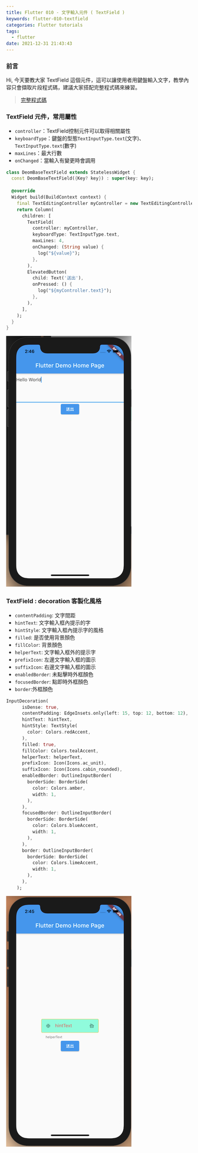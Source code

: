 ```yaml
---
title: Flutter 010 - 文字輸入元件 ( TextField )
keywords: flutter-010-textfield
categories: Flutter tutorials
tags:
  - flutter
date: 2021-12-31 21:43:43
---
```

### 前言
Hi, 今天要教大家 TextField 這個元件，這可以讓使用者用鍵盤輸入文字，教學內容只會擷取片段程式碼，建議大家搭配完整程式碼來練習。

> [完整程式碼](https://github.com/Daviswww/triathlon_flutter/tree/master/day10)
<!-- more -->
### TextField 元件，常用屬性
- `controller`：TextField控制元件可以取得相關屬性
- `keyboardType`：鍵盤的型態`TextInputType.text`(文字)、`TextInputType.text`(數字)
- `maxLines`：最大行數
- `onChanged`：當輸入有變更時會調用

```dart
class DeomBaseTextField extends StatelessWidget {
  const DeomBaseTextField({Key? key}) : super(key: key);

  @override
  Widget build(BuildContext context) {
    final TextEditingController myController = new TextEditingController();
    return Column(
      children: [
        TextField(
          controller: myController,
          keyboardType: TextInputType.text,
          maxLines: 4,
          onChanged: (String value) {
            log("${value}");
          },
        ),
        ElevatedButton(
          child: Text('送出'),
          onPressed: () {
            log("${myController.text}");
          },
        ),
      ],
    );
  }
}
```

![](https://raw.githubusercontent.com/Daviswww/triathlon_flutter/master/day10/image/j8JSFnk.png)



### TextField : decoration 客製化風格
- `contentPadding`: 文字間距
- `hintText`: 文字輸入框內提示的字
- `hintStyle`: 文字輸入框內提示字的風格
- `filled`: 是否使用背景顏色
- `fillColor`: 背景顏色
- `helperText`: 文字輸入框外的提示字
- `prefixIcon`: 左邊文字輸入框的圖示
- `suffixIcon`: 右邊文字輸入框的圖示
- `enabledBorder`: 未點擊時外框顏色
- `focusedBorder`: 點即時外框顏色
- `border`:外框顏色


```dart
InputDecoration(
      isDense: true,
      contentPadding: EdgeInsets.only(left: 15, top: 12, bottom: 12),
      hintText: hintText,
      hintStyle: TextStyle(
        color: Colors.redAccent,
      ),
      filled: true,
      fillColor: Colors.tealAccent,
      helperText: helperText,
      prefixIcon: Icon(Icons.ac_unit),
      suffixIcon: Icon(Icons.cabin_rounded),
      enabledBorder: OutlineInputBorder(
        borderSide: BorderSide(
          color: Colors.amber,
          width: 1,
        ),
      ),
      focusedBorder: OutlineInputBorder(
        borderSide: BorderSide(
          color: Colors.blueAccent,
          width: 1,
        ),
      ),
      border: OutlineInputBorder(
        borderSide: BorderSide(
          color: Colors.limeAccent,
          width: 1,
        ),
      ),
    );
```

![](https://raw.githubusercontent.com/Daviswww/triathlon_flutter/master/day10/image/MGIO6oV.png)
